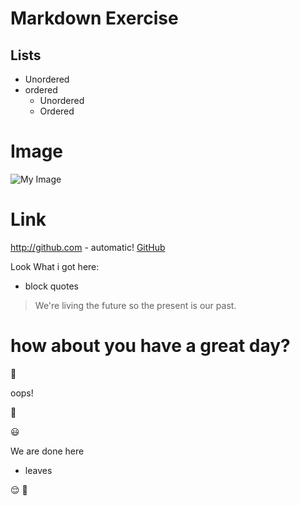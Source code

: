 # Markdown Exercise
## Lists
* Unordered
* ordered
   * Unordered
   * Ordered 
# Image
![My Image](https://media.licdn.com/mpr/mpr/shrinknp_200_200/AAEAAQAAAAAAAAKLAAAAJDRkM2M0YWE5LWJiNzgtNGRjNy04MTE0LTZmMjBmYjJkZTQxYw.jpg)


# Link

http://github.com - automatic!
[GitHub](https://guides.github.com/features/mastering-markdown/)


Look What i got here: 
* block quotes

> We're living the future so
> the present is our past.

# how about you have a great day?

:poop:

oops!

:shit:

:smiley:

We are done here 
* leaves

:relieved:
:runner:

